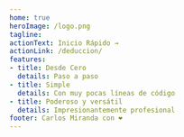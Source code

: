 ```yaml
---
home: true
heroImage: /logo.png
tagline: 
actionText: Inicio Rápido →
actionLink: /deduccion/
features:
- title: Desde Cero 
  details: Paso a paso
- title: Simple
  details: Con muy pocas líneas de código
- title: Poderoso y versátil
  details: Impresionantemente profesional
footer: Carlos Miranda con ❤️
---
```

